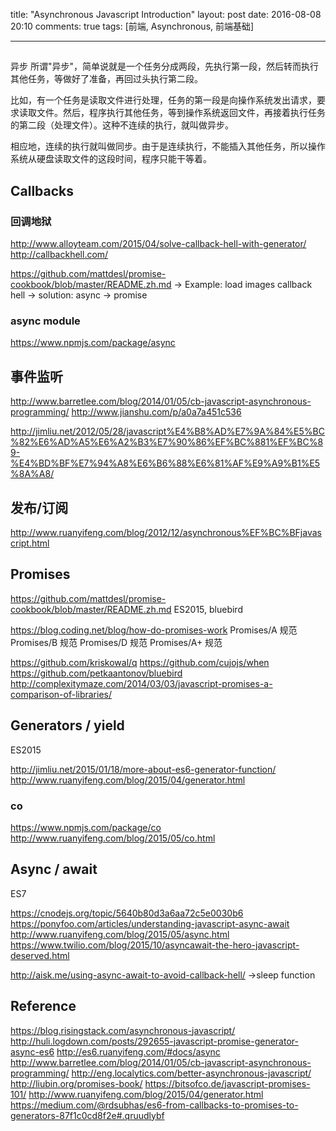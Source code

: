 title: "Asynchronous Javascript Introduction"
layout: post
date: 2016-08-08 20:10
comments: true
tags: [前端, Asynchronous, 前端基础]

---

## 

异步
所谓"异步"，简单说就是一个任务分成两段，先执行第一段，然后转而执行其他任务，等做好了准备，再回过头执行第二段。

比如，有一个任务是读取文件进行处理，任务的第一段是向操作系统发出请求，要求读取文件。然后，程序执行其他任务，等到操作系统返回文件，再接着执行任务的第二段（处理文件）。这种不连续的执行，就叫做异步。

相应地，连续的执行就叫做同步。由于是连续执行，不能插入其他任务，所以操作系统从硬盘读取文件的这段时间，程序只能干等着。

## Callbacks

### 回调地狱
http://www.alloyteam.com/2015/04/solve-callback-hell-with-generator/
http://callbackhell.com/

https://github.com/mattdesl/promise-cookbook/blob/master/README.zh.md
-> Example: load images
callback hell -> solution: async -> promise

### async module
https://www.npmjs.com/package/async

## 事件监听
http://www.barretlee.com/blog/2014/01/05/cb-javascript-asynchronous-programming/
http://www.jianshu.com/p/a0a7a451c536

http://jimliu.net/2012/05/28/javascript%E4%B8%AD%E7%9A%84%E5%BC%82%E6%AD%A5%E6%A2%B3%E7%90%86%EF%BC%881%EF%BC%89-%E4%BD%BF%E7%94%A8%E6%B6%88%E6%81%AF%E9%A9%B1%E5%8A%A8/

## 发布/订阅

http://www.ruanyifeng.com/blog/2012/12/asynchronous%EF%BC%BFjavascript.html

## Promises

https://github.com/mattdesl/promise-cookbook/blob/master/README.zh.md
ES2015, bluebird



https://blog.coding.net/blog/how-do-promises-work
Promises/A 规范
Promises/B 规范
Promises/D 规范
Promises/A+ 规范

https://github.com/kriskowal/q
https://github.com/cujojs/when
https://github.com/petkaantonov/bluebird
http://complexitymaze.com/2014/03/03/javascript-promises-a-comparison-of-libraries/

## Generators / yield

ES2015

http://jimliu.net/2015/01/18/more-about-es6-generator-function/
http://www.ruanyifeng.com/blog/2015/04/generator.html


### co
https://www.npmjs.com/package/co
http://www.ruanyifeng.com/blog/2015/05/co.html

## Async / await

ES7

https://cnodejs.org/topic/5640b80d3a6aa72c5e0030b6
https://ponyfoo.com/articles/understanding-javascript-async-await
http://www.ruanyifeng.com/blog/2015/05/async.html
https://www.twilio.com/blog/2015/10/asyncawait-the-hero-javascript-deserved.html

http://aisk.me/using-async-await-to-avoid-callback-hell/
->sleep function

## Reference

https://blog.risingstack.com/asynchronous-javascript/
http://huli.logdown.com/posts/292655-javascript-promise-generator-async-es6
http://es6.ruanyifeng.com/#docs/async
http://www.barretlee.com/blog/2014/01/05/cb-javascript-asynchronous-programming/
http://eng.localytics.com/better-asynchronous-javascript/
http://liubin.org/promises-book/
https://bitsofco.de/javascript-promises-101/
http://www.ruanyifeng.com/blog/2015/04/generator.html
https://medium.com/@rdsubhas/es6-from-callbacks-to-promises-to-generators-87f1c0cd8f2e#.qruudlybf



